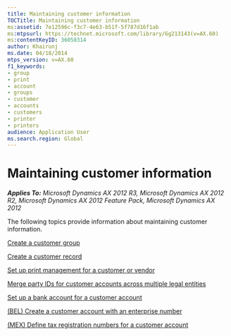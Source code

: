 ```yaml
---
title: Maintaining customer information
TOCTitle: Maintaining customer information
ms:assetid: 7e12596c-f3c7-4e63-b51f-5f787d16f1ab
ms:mtpsurl: https://technet.microsoft.com/library/Gg213143(v=AX.60)
ms:contentKeyID: 36058314
author: Khairunj
ms.date: 04/18/2014
mtps_version: v=AX.60
f1_keywords:
- group
- print
- account
- groups
- customer
- accounts
- customers
- printer
- printers
audience: Application User
ms.search.region: Global
---
```


# Maintaining customer information 


_**Applies To:** Microsoft Dynamics AX 2012 R3, Microsoft Dynamics AX 2012 R2, Microsoft Dynamics AX 2012 Feature Pack, Microsoft Dynamics AX 2012_

The following topics provide information about maintaining customer information.

[Create a customer group](create-a-customer-group.md)

[Create a customer record](create-a-customer-record.md)

[Set up print management for a customer or vendor](set-up-print-management-for-a-customer-or-vendor.md)

[Merge party IDs for customer accounts across multiple legal entities](merge-party-ids-for-customer-accounts-across-multiple-legal-entities.md)

[Set up a bank account for a customer account](set-up-a-bank-account-for-a-customer-account.md)

[(BEL) Create a customer account with an enterprise number](bel-create-a-customer-account-with-an-enterprise-number.md)

[(MEX) Define tax registration numbers for a customer account](mex-define-tax-registration-numbers-for-a-customer-account.md)

  


